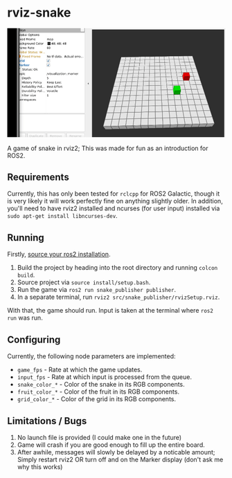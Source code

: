# rviz-snake
![Preview](preview.gif)

A game of snake in rviz2; This was made for fun as an introduction for ROS2.

## Requirements
Currently, this has only been tested for `rclcpp` for ROS2 Galactic, though it is very likely it will work perfectly fine on anything slightly older. In addition, you'll need to have rviz2 installed and ncurses (for user input) installed via `sudo apt-get install libncurses-dev`.

## Running 
Firstly, [source your ros2 installation](https://docs.ros.org/en/galactic/Tutorials/Configuring-ROS2-Environment.html#source-the-setup-files). 

1. Build the project by heading into the root directory and running `colcon build`.
2. Source project via `source install/setup.bash`.
3. Run the game via `ros2 run snake_publisher publisher`. 
4. In a separate terminal, run `rviz2 src/snake_publisher/rvizSetup.rviz`.

With that, the game should run. Input is taken at the terminal where `ros2 run` was run.

## Configuring
Currently, the following node parameters are implemented:
* `game_fps` - Rate at which the game updates.
* `input_fps` - Rate at which input is processed from the queue.
* `snake_color_*` - Color of the snake in its RGB components. 
* `fruit_color_*` - Color of the fruit in its RGB components. 
* `grid_color_*` - Color of the grid in its RGB components. 

## Limitations / Bugs
1. No launch file is provided (I could make one in the future)
2. Game will crash if you are good enough to fill up the entire board.
3. After awhile, messages will slowly be delayed by a noticable amount; Simply restart rviz2 OR turn off and on the Marker display (don't ask me why this works)
